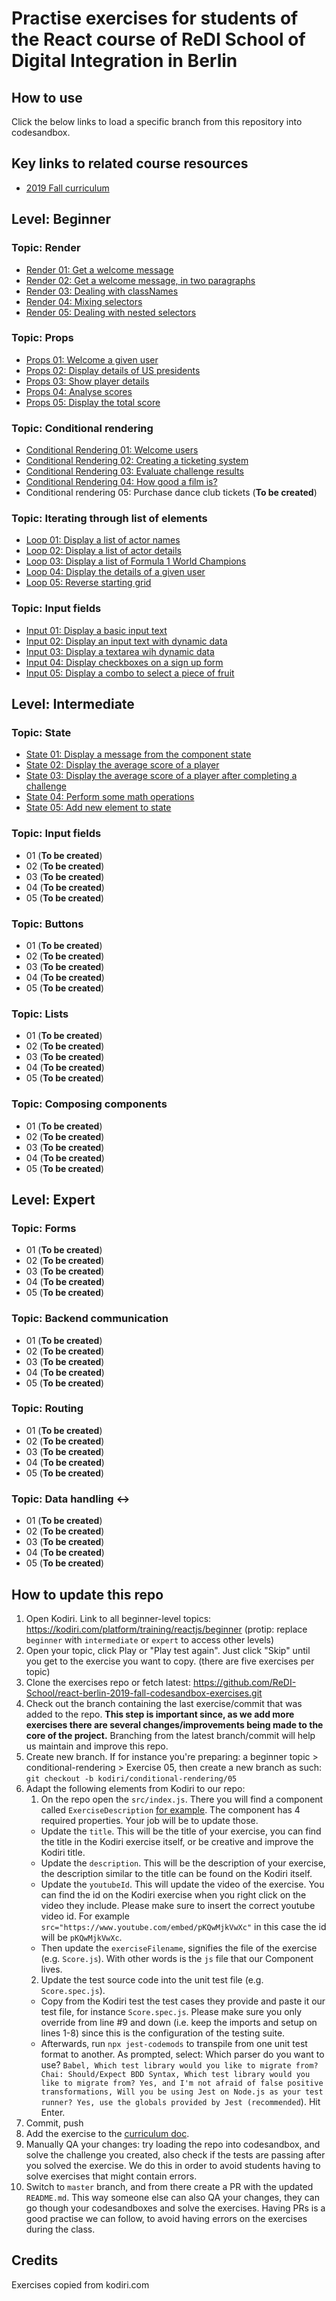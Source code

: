 # Practise exercises for students of the React course of ReDI School of Digital Integration in Berlin

## How to use

Click the below links to load a specific branch from this repository into codesandbox.

## Key links to related course resources

- [2019 Fall curriculum](https://docs.google.com/document/d/1d9lsiDo8HgcoHu7_ln8QwSaoXbQyJ0l9LJi8k1knNZ0/edit#)

## Level: Beginner

### Topic: Render

- [Render 01: Get a welcome message](https://codesandbox.io/s/github/ReDI-School/react-berlin-2019-fall-codesandbox-exercises/tree/kodiri/beginner/render/01)
- [Render 02: Get a welcome message, in two paragraphs](https://codesandbox.io/s/github/ReDI-School/react-berlin-2019-fall-codesandbox-exercises/tree/kodiri/beginner/render/02)
- [Render 03: Dealing with classNames](https://codesandbox.io/s/github/ReDI-School/react-berlin-2019-fall-codesandbox-exercises/tree/kodiri/beginner/render/03)
- [Render 04: Mixing selectors](https://codesandbox.io/s/github/ReDI-School/react-berlin-2019-fall-codesandbox-exercises/tree/kodiri/beginner/render/04)
- [Render 05: Dealing with nested selectors](https://codesandbox.io/s/github/ReDI-School/react-berlin-2019-fall-codesandbox-exercises/tree/kodiri/beginner/render/05)

### Topic: Props

- [Props 01: Welcome a given user](https://codesandbox.io/s/github/ReDI-School/react-berlin-2019-fall-codesandbox-exercises/tree/kodiri/beginner/props/01)
- [Props 02: Display details of US presidents](https://codesandbox.io/s/github/ReDI-School/react-berlin-2019-fall-codesandbox-exercises/tree/kodiri/beginner/props/02)
- [Props 03: Show player details](https://codesandbox.io/s/github/ReDI-School/react-berlin-2019-fall-codesandbox-exercises/tree/kodiri/beginner/props/03)
- [Props 04: Analyse scores](https://codesandbox.io/s/github/ReDI-School/react-berlin-2019-fall-codesandbox-exercises/tree/kodiri/beginner/props/04)
- [Props 05: Display the total score](https://codesandbox.io/s/github/ReDI-School/react-berlin-2019-fall-codesandbox-exercises/tree/kodiri/beginner/props/05)

### Topic: Conditional rendering

- [Conditional Rendering 01: Welcome users](https://codesandbox.io/s/github/ReDI-School/react-berlin-2019-fall-codesandbox-exercises/tree/kodiri/beginner/conditional-rendering/01)
- [Conditional Rendering 02: Creating a ticketing system](https://codesandbox.io/s/github/ReDI-School/react-berlin-2019-fall-codesandbox-exercises/tree/kodiri/beginner/conditional-rendering/02)
- [Conditional Rendering 03: Evaluate challenge results](https://codesandbox.io/s/github/ReDI-School/react-berlin-2019-fall-codesandbox-exercises/tree/kodiri/beginner/conditional-rendering/03)
- [Conditional Rendering 04: How good a film is?](https://codesandbox.io/s/github/ReDI-School/react-berlin-2019-fall-codesandbox-exercises/tree/kodiri/beginner/conditional-rendering/04)
- Conditional rendering 05: Purchase dance club tickets (**To be created**)

### Topic: Iterating through list of elements

- [Loop 01: Display a list of actor names](https://codesandbox.io/s/github/ReDI-School/react-berlin-2019-fall-codesandbox-exercises/tree/cp/kodiri/beginner/loop/01)
- [Loop 02: Display a list of actor details](https://codesandbox.io/s/github/ReDI-School/react-berlin-2019-fall-codesandbox-exercises/tree/cp/kodiri/beginner/loop/02)
- [Loop 03: Display a list of Formula 1 World Champions](https://codesandbox.io/s/github/ReDI-School/react-berlin-2019-fall-codesandbox-exercises/tree/cp/kodiri/beginner/loop/03)
- [Loop 04: Display the details of a given user](https://codesandbox.io/s/github/ReDI-School/react-berlin-2019-fall-codesandbox-exercises/tree/cp/kodiri/beginner/loop/04)
- [Loop 05: Reverse starting grid](https://codesandbox.io/s/github/ReDI-School/react-berlin-2019-fall-codesandbox-exercises/tree/cp/kodiri/beginner/loop/05)

### Topic: Input fields

- [Input 01: Display a basic input text](https://codesandbox.io/s/github/ReDI-School/react-berlin-2019-fall-codesandbox-exercises/tree/cp/kodiri/beginner/input/01)
- [Input 02: Display an input text with dynamic data](https://codesandbox.io/s/github/ReDI-School/react-berlin-2019-fall-codesandbox-exercises/tree/cp/kodiri/beginner/input/02)
- [Input 03: Display a textarea wi<!-- t -->h dynamic data](https://codesandbox.io/s/github/ReDI-School/react-berlin-2019-fall-codesandbox-exercises/tree/cp/kodiri/beginner/input/03)
- [Input 04: Display checkboxes on a sign up form](https://codesandbox.io/s/github/ReDI-School/react-berlin-2019-fall-codesandbox-exercises/tree/cp/kodiri/beginner/input/04)
- [Input 05: Display a combo to select a piece of fruit](https://codesandbox.io/s/github/ReDI-School/react-berlin-2019-fall-codesandbox-exercises/tree/cp/kodiri/beginner/input/05)

## Level: Intermediate

### Topic: State

- [State 01: Display a message from the component state](https://codesandbox.io/s/github/ReDI-School/react-berlin-2019-fall-codesandbox-exercises/tree/kodiri/intermediate/state/01)
- [State 02: Display the average score of a player](https://codesandbox.io/s/github/ReDI-School/react-berlin-2019-fall-codesandbox-exercises/tree/kodiri/intermediate/state/02)
- [State 03: Display the average score of a player after completing a challenge](https://codesandbox.io/s/github/ReDI-School/react-berlin-2019-fall-codesandbox-exercises/tree/kodiri/intermediate/state/03)
- [State 04: Perform some math operations](https://codesandbox.io/s/github/ReDI-School/react-berlin-2019-fall-codesandbox-exercises/tree/kodiri/intermediate/state/04)
- [State 05: Add new element to state](https://codesandbox.io/s/github/ReDI-School/react-berlin-2019-fall-codesandbox-exercises/tree/kodiri/intermediate/state/05)

### Topic: Input fields

- 01 (**To be created**)
- 02 (**To be created**)
- 03 (**To be created**)
- 04 (**To be created**)
- 05 (**To be created**)

### Topic: Buttons

- 01 (**To be created**)
- 02 (**To be created**)
- 03 (**To be created**)
- 04 (**To be created**)
- 05 (**To be created**)

### Topic: Lists

- 01 (**To be created**)
- 02 (**To be created**)
- 03 (**To be created**)
- 04 (**To be created**)
- 05 (**To be created**)

### Topic: Composing components

- 01 (**To be created**)
- 02 (**To be created**)
- 03 (**To be created**)
- 04 (**To be created**)
- 05 (**To be created**)

## Level: Expert

### Topic: Forms

- 01 (**To be created**)
- 02 (**To be created**)
- 03 (**To be created**)
- 04 (**To be created**)
- 05 (**To be created**)

### Topic: Backend communication

- 01 (**To be created**)
- 02 (**To be created**)
- 03 (**To be created**)
- 04 (**To be created**)
- 05 (**To be created**)

### Topic: Routing

- 01 (**To be created**)
- 02 (**To be created**)
- 03 (**To be created**)
- 04 (**To be created**)
- 05 (**To be created**)

### Topic: Data handling <->

- 01 (**To be created**)
- 02 (**To be created**)
- 03 (**To be created**)
- 04 (**To be created**)
- 05 (**To be created**)

## How to update this repo

1. Open Kodiri. Link to all beginner-level topics: https://kodiri.com/platform/training/reactjs/beginner (protip: replace `beginner` with `intermediate` or `expert` to access other levels)
2. Open your topic, click Play or "Play test again". Just click "Skip" until you get to the exercise you want to copy. (there are five exercises per topic)
3. Clone the exercises repo or fetch latest: https://github.com/ReDI-School/react-berlin-2019-fall-codesandbox-exercises.git
4. Check out the branch containing the last exercise/commit that was added to the repo. **This step is important since, as we add more exercises there are several changes/improvements being made to the core of the project.** Branching from the latest branch/commit will help us maintain and improve this repo.
5. Create new branch. If for instance you're preparing: a beginner topic > conditional-rendering > Exercise 05, then create a new branch as such: `git checkout -b kodiri/conditional-rendering/05`
6. Adapt the following elements from Kodiri to our repo:
   1. On the repo open the `src/index.js`. There you will find a component called `ExerciseDescription` [for example](https://github.com/ReDI-School/react-berlin-2019-fall-codesandbox-exercises/blob/cp%2Fkodiri%2Fbeginner%2Finput%2F05/src/index.js#L28). The component has 4 required properties. Your job will be to update those.
   - Update the `title`. This will be the title of your exercise, you can find the title in the Kodiri exercise itself, or be creative and improve the Kodiri title.
   - Update the `description`. This will be the description of your exercise, the description similar to the title can be found on the Kodiri itself.
   - Update the `youtubeId`. This will update the video of the exercise. You can find the id on the Kodiri exercise when you right click on the video they include. Please make sure to insert the correct youtube video id. For example `src="https://www.youtube.com/embed/pKQwMjkVwXc"` in this case the id will be `pKQwMjkVwXc`.
   - Then update the `exerciseFilename`, signifies the file of the exercise (e.g. `Score.js`). With other words is the `js` file that our Component lives.
   2. Update the test source code into the unit test file (e.g. `Score.spec.js`).
   - Copy from the Kodiri test the test cases they provide and paste it our test file, for instance `Score.spec.js`. Please make sure you only override from line #9 and down (i.e. keep the imports and setup on lines 1-8) since this is the configuration of the testing suite.
   - Afterwards, run `npx jest-codemods` to transpile from one unit test format to another. As prompted, select: Which parser do you want to use? `Babel, Which test library would you like to migrate from? Chai: Should/Expect BDD Syntax, Which test library would you like to migrate from? Yes, and I'm not afraid of false positive transformations, Will you be using Jest on Node.js as your test runner? Yes, use the globals provided by Jest (recommended`). Hit Enter.
7. Commit, push
8. Add the exercise to the [curriculum doc](https://docs.google.com/document/d/1d9lsiDo8HgcoHu7_ln8QwSaoXbQyJ0l9LJi8k1knNZ0/edit#).
9. Manually QA your changes: try loading the repo into codesandbox, and solve the challenge you created, also check if the tests are passing after you solved the exercise. We do this in order to avoid students having to solve exercises that might contain errors.
10. Switch to `master` branch, and from there create a PR with the updated `README.md`. This way someone else can also QA your changes, they can go though your codesandboxes and solve the exercises. Having PRs is a good practise we can follow, to avoid having errors on the exercises during the class.

## Credits

Exercises copied from kodiri.com
